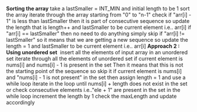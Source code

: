 **Sorting the array**
take a lastSmaller = INT_MIN and initial length to be 1
sort the array
iterate through the array starting from "0" to "n-1"
check if "arr[i] - 1" is less than lastSmaller then it is part of consecutive sequence
so update the length that is length++ and lastSmaller to be current element i.e.. arr[i]
if "arr[i] == lastSmaller" then no need to do anything simply skip
if "arr[i] != lastSmaller" so it means that we are getting a new sequence
so update the length = 1 and lastSmaller to be current element i.e.. arr[i]
​
**Approach 2 : Using unordered set**
​
insert all the elements of input array in an unordered set
iterate through all the elements of unordered set
if current element is nums[i] and nums[i] - 1 is present in the set Then
it means that this is not the starting point of the sequence so skip it
if current element is nums[i] and "nums[i] - 1 is not present" in the set then
assign length = 1 and use a while loop
iterate in the loop until nums[i] + length does not exist in the set or check consecutive elements i.e.."ele + 1" are present in the set
in the while loop increment the length by 1
check the maxLength and update accordingly